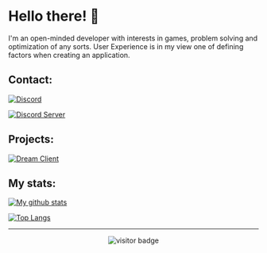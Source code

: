 # Hello there! 👋

I'm an open-minded developer with interests in games, problem solving and optimization of any sorts. User Experience is in my view one of defining factors when creating an application.

## Contact:

[![Discord](https://img.shields.io/badge/My%20Discord-yamiM0NSTER%234989-blue?style=for-the-badge&logo=discord)](https://discord.com/users/780520005301043211)

[![Discord Server](https://img.shields.io/badge/Discord%20Server-Comfy%20Cave-blue?style=for-the-badge&logo=discord)](https://discord.gg/gzqRJQKNSP)

## Projects:

<a href="https://dreamclient.ovh" target="_blank"><img alt="Dream Client" src="https://img.shields.io/website?label=Dream%20Client&style=for-the-badge&url=https%3A%2F%2Fdreamclient.ovh" /></a>

## My stats:

[![My github stats](https://github-readme-stats.vercel.app/api?username=yamiM0NSTER&theme=tokyonight&show_icons=true&count_private=true&include_all_commits=true)](https://github.com/anuraghazra/github-readme-stats)

[![Top Langs](https://github-readme-stats.vercel.app/api/top-langs/?username=yamiM0NSTER&theme=tokyonight)](https://github.com/anuraghazra/github-readme-stats)

---

<p align="center">
<img src="https://komarev.com/ghpvc/?username=yamiM0NSTER&color=blue&style=flat-square" alt="visitor badge"/>
</p>
